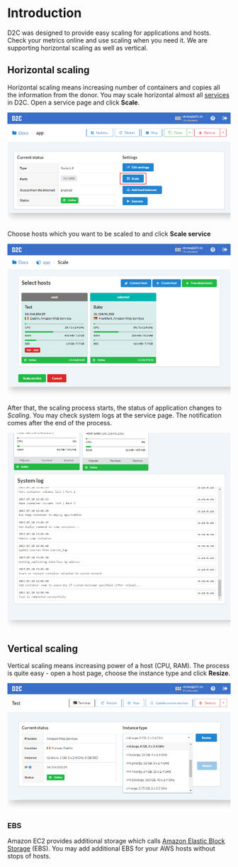 # Introduction

D2C was designed to provide easy scaling for applications and hosts. Check your metrics online and use scaling when you need it. We are supporting horizontal scaling as well as vertical.

## Horizontal scaling

Horizontal scaling means increasing number of containers and copies all the information from the donor.
You may scale horizontal almost all [services](/getting-started/services/#native-support) in D2C. Open a service page and click **Scale**.

![Horizontal scaling](../img/horizontal_scaling.png)

Choose hosts which you want to be scaled to and click **Scale service**

![Horizontal scaling - choose hosts](../img/horizontal_scaling2.png)

After that, the scaling process starts, the status of application changes to *Scaling*. You may check system logs at the service page. The notification comes after the end of the process.

![Horizontal scaling - logs](../img/horizontal_scaling_logs.png)

## Vertical scaling

Vertical scaling means increasing power of a host (CPU, RAM). The process is quite easy - open a host page, choose the instance type and click **Resize**.

![Vertical scaling](../img/vertical_scaling.png)

### EBS

Amazon EC2 provides additional storage which calls [Amazon Elastic Block Storage](https://aws.amazon.com/ebs/?nc1=h_ls) (EBS). You may add additional EBS for your AWS hosts without stops of hosts.
